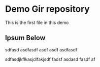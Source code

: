 # Demo Gir repository

This is the first file in this demo

## Ipsum Below

sdfasd asdfasdf asdf asdf asdfasdf

sdfasdjkflkasjdlfakjsdf fadsf asdasd fasdf af